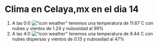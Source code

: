 # Clima en Celaya,mx en el dia 14

1. A las 0:0 !["icon weather"](http://openweathermap.org/img/w/04n.png) tenemos una temperatura de 11.67 C con nubes y  vientos de 1.24 y nubosidad al 99%
1. A las 4:0 !["icon weather"](http://openweathermap.org/img/w/03n.png) tenemos una temperatura de 9.44 C con nubes dispersas y  vientos de 0.13 y nubosidad al 47%
